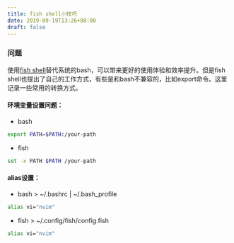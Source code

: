 ```yaml
---
title: fish shell小技巧
date: 2019-09-19T13:26+08:00
draft: false
---
```


### 问题
使用[fish shell](http://fishshell.com)替代系统的bash，可以带来更好的使用体验和效率提升。但是fish shell也提出了自己的工作方式，有些是和bash不兼容的，比如export命令。这里记录一些常用的转换方式。

#### 环境变量设置问题：
* bash
```bash
export PATH=$PATH:/your-path
```

* fish
```bash
set -x PATH $PATH /your-path
```

#### alias设置：
* bash > ~/.bashrc \| ~/.bash_profile
```bash
alias vi="nvim"
```

* fish > ~/.config/fish/config.fish
```bash
alias vi="nvim"
```
